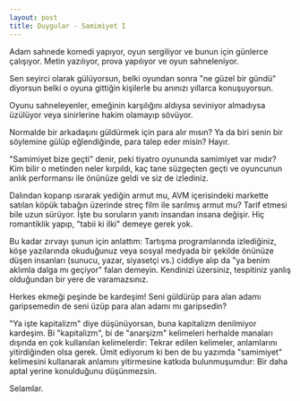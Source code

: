```yaml
---
layout: post
title: Duygular - Samimiyet I
---
```


Adam sahnede komedi yapıyor, oyun sergiliyor ve bunun için günlerce çalışıyor. Metin yazılıyor, prova yapılıyor ve oyun sahneleniyor.

Sen seyirci olarak gülüyorsun, belki oyundan sonra "ne güzel bir gündü" diyorsun belki o oyuna gittiğin kişilerle bu anınızı yıllarca konuşuyorsun.

Oyunu sahneleyenler, emeğinin karşılığını aldıysa seviniyor almadıysa üzülüyor veya sinirlerine hakim olamayıp sövüyor.

Normalde bir arkadaşını güldürmek için para alır mısın? Ya da biri senin bir söylemine gülüp eğlendiğinde, para talep eder misin? Hayır.

"Samimiyet bize geçti" denir, peki tiyatro oyununda samimiyet var mıdır? Kim bilir o metinden neler kırpıldı, kaç tane süzgeçten geçti ve oyuncunun anlık performansı ile önünüze geldi ve siz de izlediniz.

Dalından koparıp ısırarak yediğin armut mu, AVM içerisindeki markette satılan köpük tabağın üzerinde streç film ile sarılmış armut mu? Tarif etmesi bile uzun sürüyor. İşte bu soruların yanıtı insandan insana değişir. Hiç romantiklik yapıp, "tabii ki ilki" demeye gerek yok.

Bu kadar zırvayı şunun için anlattım: Tartışma programlarında izlediğiniz, köşe yazılarında okuduğunuz veya sosyal medyada bir şekilde önünüze düşen insanları (sunucu, yazar, siyasetçi vs.) ciddiye alıp da "ya benim aklımla dalga mı geçiyor" falan demeyin. Kendinizi üzersiniz, tespitiniz yanlış olduğundan bir yere de varamazsınız.

Herkes ekmeği peşinde be kardeşim! Seni güldürüp para alan adamı garipsemedin de seni üzüp para alan adamı mı garipsedin?

"Ya işte kapitalizm" diye düşünüyorsan, buna kapitalizm denilmiyor kardeşim. Bi "kapitalizm", bi de "anarşizm" kelimeleri herhalde manaları dışında en çok kullanılan kelimelerdir: Tekrar edilen kelimeler, anlamlarını yitirdiğinden olsa gerek. Ümit ediyorum ki ben de bu yazımda "samimiyet" kelimesini kullanarak anlamını yitirmesine katkıda bulunmuşumdur: Bir daha aptal yerine konulduğunu düşünmezsin.

Selamlar.